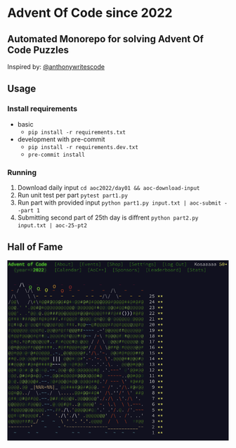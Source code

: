 # Advent Of Code since 2022

## Automated Monorepo for solving Advent Of Code Puzzles

Inspired by: [@anthonywritescode](https://github.com/anthonywritescode)

## Usage

### Install requirements

* basic
    * `pip install -r requirements.txt`
* development with pre-commit
    * `pip install -r requirements.dev.txt`
    * `pre-commit install`

### Running

1. Download daily input
   `cd aoc2022/day01 && aoc-download-input`
2. Run unit test per part
   `pytest part1.py`
3. Run part with provided input
   `python part1.py input.txt | aoc-submit --part 1`
4. Submitting second part of 25th day is diffrent
   `python part2.py input.txt | aoc-25-pt2`

## Hall of Fame

![aoc2022](./images/aoc2022.png)
